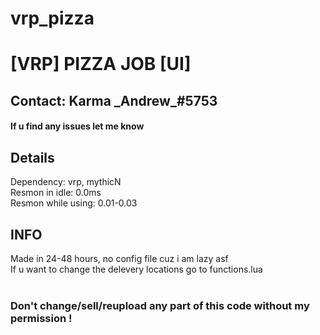 # vrp_pizza
<h1>[VRP] PIZZA JOB [UI] </h1>
<h2> Contact: Karma  _Andrew_#5753 </h2>
<h4> If u find any issues let me know </h4>


<h2> Details </h2>
Dependency: vrp, mythicN<br>
Resmon in idle: 0.0ms <br>
Resmon while using: 0.01-0.03<br>

<h2> INFO </h2>
Made in 24-48 hours, no config file cuz i am lazy asf<br>
If u want to change the delevery locations go to functions.lua
<br> <br>
<h3>
Don't change/sell/reupload any part of this code without my permission !
  </h3
